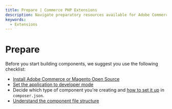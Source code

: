 ```yaml
---
title: Prepare | Commerce PHP Extensions
description: Navigate preparatory resources available for Adobe Commerce and Magento Open Source component development.
keywords:
  - Extensions
---
```


# Prepare

Before you start building components, we suggest you use the following checklist:

*  [Install Adobe Commerce or Magento Open Source](https://devdocs.magento.com/guides/v2.4/install-gde/bk-install-guide.html)
*  [Set the application to developer mode](https://experienceleague.adobe.com/docs/commerce-operations/configuration-guide/cli/set-mode.html#change-to-developer-mode)
*  Decide which type of component you're creating and [how to set it up](../build/composer-integration.md) in `composer.json`.
*  [Understand the component file structure](../prepare/component-file-structure.md)

